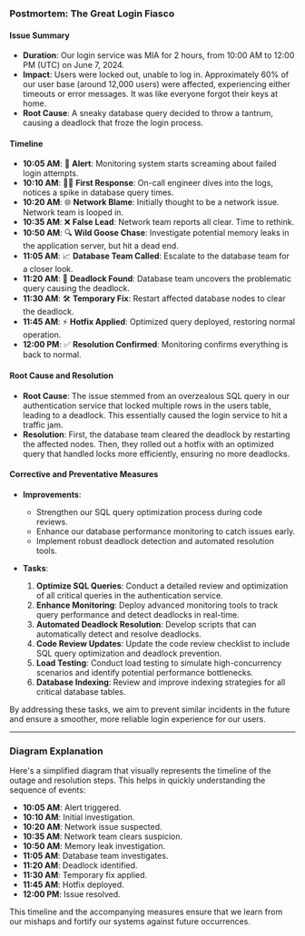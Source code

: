 ### Postmortem: The Great Login Fiasco

#### Issue Summary
- **Duration**: Our login service was MIA for 2 hours, from 10:00 AM to 12:00 PM (UTC) on June 7, 2024.
- **Impact**: Users were locked out, unable to log in. Approximately 60% of our user base (around 12,000 users) were affected, experiencing either timeouts or error messages. It was like everyone forgot their keys at home.
- **Root Cause**: A sneaky database query decided to throw a tantrum, causing a deadlock that froze the login process.


#### Timeline
- **10:05 AM**: 🚨 **Alert**: Monitoring system starts screaming about failed login attempts.
- **10:10 AM**: 🕵️‍♂️ **First Response**: On-call engineer dives into the logs, notices a spike in database query times.
- **10:20 AM**: 🌐 **Network Blame**: Initially thought to be a network issue. Network team is looped in.
- **10:35 AM**: ❌ **False Lead**: Network team reports all clear. Time to rethink.
- **10:50 AM**: 🔍 **Wild Goose Chase**: Investigate potential memory leaks in the application server, but hit a dead end.
- **11:05 AM**: 📈 **Database Team Called**: Escalate to the database team for a closer look.
- **11:20 AM**: 🥨 **Deadlock Found**: Database team uncovers the problematic query causing the deadlock.
- **11:30 AM**: 🛠 **Temporary Fix**: Restart affected database nodes to clear the deadlock.
- **11:45 AM**: ⚡ **Hotfix Applied**: Optimized query deployed, restoring normal operation.
- **12:00 PM**: ✅ **Resolution Confirmed**: Monitoring confirms everything is back to normal.

#### Root Cause and Resolution
- **Root Cause**: The issue stemmed from an overzealous SQL query in our authentication service that locked multiple rows in the users table, leading to a deadlock. This essentially caused the login service to hit a traffic jam.
- **Resolution**: First, the database team cleared the deadlock by restarting the affected nodes. Then, they rolled out a hotfix with an optimized query that handled locks more efficiently, ensuring no more deadlocks.

#### Corrective and Preventative Measures
- **Improvements**:
  - Strengthen our SQL query optimization process during code reviews.
  - Enhance our database performance monitoring to catch issues early.
  - Implement robust deadlock detection and automated resolution tools.
  
- **Tasks**:
  1. **Optimize SQL Queries**: Conduct a detailed review and optimization of all critical queries in the authentication service.
  2. **Enhance Monitoring**: Deploy advanced monitoring tools to track query performance and detect deadlocks in real-time.
  3. **Automated Deadlock Resolution**: Develop scripts that can automatically detect and resolve deadlocks.
  4. **Code Review Updates**: Update the code review checklist to include SQL query optimization and deadlock prevention.
  5. **Load Testing**: Conduct load testing to simulate high-concurrency scenarios and identify potential performance bottlenecks.
  6. **Database Indexing**: Review and improve indexing strategies for all critical database tables.

By addressing these tasks, we aim to prevent similar incidents in the future and ensure a smoother, more reliable login experience for our users.

---

### Diagram Explanation
Here's a simplified diagram that visually represents the timeline of the outage and resolution steps. This helps in quickly understanding the sequence of events:


- **10:05 AM**: Alert triggered.
- **10:10 AM**: Initial investigation.
- **10:20 AM**: Network issue suspected.
- **10:35 AM**: Network team clears suspicion.
- **10:50 AM**: Memory leak investigation.
- **11:05 AM**: Database team investigates.
- **11:20 AM**: Deadlock identified.
- **11:30 AM**: Temporary fix applied.
- **11:45 AM**: Hotfix deployed.
- **12:00 PM**: Issue resolved.

This timeline and the accompanying measures ensure that we learn from our mishaps and fortify our systems against future occurrences.